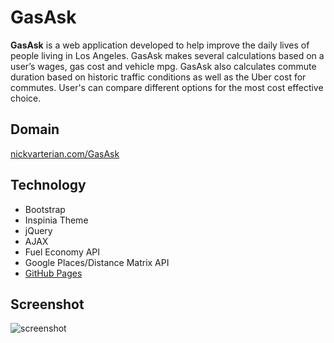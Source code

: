GasAsk
======
**GasAsk** is a web application developed to help improve the daily lives of people living in Los Angeles. GasAsk makes several calculations based on a user’s wages, gas cost and vehicle mpg. GasAsk also calculates commute duration based on historic traffic conditions as well as the Uber cost for commutes. User's can compare different options for the most cost effective choice.

## Domain
[nickvarterian.com/GasAsk](http://nickvarterian.com/GasAsk)

## Technology
* Bootstrap
* Inspinia Theme
* jQuery
* AJAX
* Fuel Economy API
* Google Places/Distance Matrix API
* [GitHub Pages](http://pages.github.com/)

## Screenshot
![screenshot](http://nickvarterian.com/GasAsk/GasAsk/img/screenshot.PNG)
